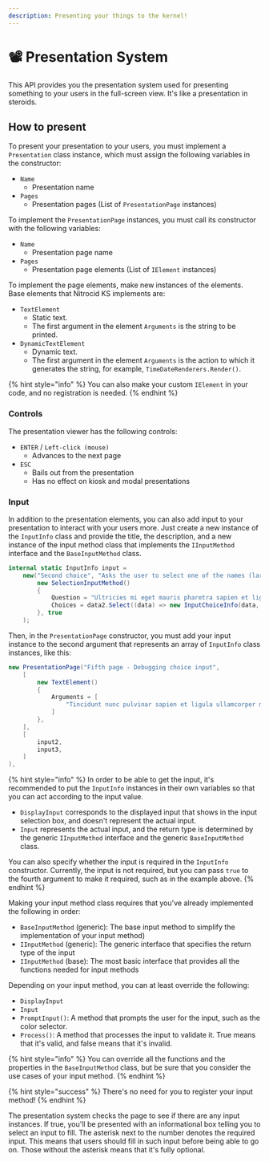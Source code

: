 ```yaml
---
description: Presenting your things to the kernel!
---
```


# 📽️ Presentation System

This API provides you the presentation system used for presenting something to your users in the full-screen view. It's like a presentation in steroids.

## How to present

To present your presentation to your users, you must implement a `Presentation` class instance, which must assign the following variables in the constructor:

* `Name`
  * Presentation name
* `Pages`
  * Presentation pages (List of `PresentationPage` instances)

To implement the `PresentationPage` instances, you must call its constructor with the following variables:

* `Name`
  * Presentation page name
* `Pages`
  * Presentation page elements (List of `IElement` instances)

To implement the page elements, make new instances of the elements. Base elements that Nitrocid KS implements are:

* `TextElement`
  * Static text.
  * The first argument in the element `Arguments` is the string to be printed.
* `DynamicTextElement`
  * Dynamic text.
  * The first argument in the element `Arguments` is the action to which it generates the string, for example, `TimeDateRenderers.Render()`.

{% hint style="info" %}
You can also make your custom `IElement` in your code, and no registration is needed.
{% endhint %}

### Controls

The presentation viewer has the following controls:

* `ENTER` / `Left-click (mouse)`
  * Advances to the next page
* `ESC`
  * Bails out from the presentation
  * Has no effect on kiosk and modal presentations

### Input

In addition to the presentation elements, you can also add input to your presentation to interact with your users more. Just create a new instance of the `InputInfo` class and provide the title, the description, and a new instance of the input method class that implements the `IInputMethod` interface and the `BaseInputMethod` class.

```csharp
internal static InputInfo input =
    new("Second choice", "Asks the user to select one of the names (larger)",
        new SelectionInputMethod()
        {
            Question = "Ultricies mi eget mauris pharetra sapien et ligula:",
            Choices = data2.Select((data) => new InputChoiceInfo(data, data)).ToArray()
        }, true
    );
```

Then, in the `PresentationPage` constructor, you must add your input instance to the second argument that represents an array of `InputInfo` class instances, like this:

```csharp
new PresentationPage("Fifth page - Debugging choice input",
    [
        new TextElement()
        {
            Arguments = [
                "Tincidunt nunc pulvinar sapien et ligula ullamcorper malesuada proin."
            ]
        },
    ],
    [
        input2,
        input3,
    ]
),
```

{% hint style="info" %}
In order to be able to get the input, it's recommended to put the `InputInfo` instances in their own variables so that you can act according to the input value.

* `DisplayInput` corresponds to the displayed input that shows in the input selection box, and doesn't represent the actual input.
* `Input` represents the actual input, and the return type is determined by the generic `IInputMethod` interface and the generic `BaseInputMethod` class.

You can also specify whether the input is required in the `InputInfo` constructor. Currently, the input is not required, but you can pass `true` to the fourth argument to make it required, such as in the example above.
{% endhint %}

Making your input method class requires that you've already implemented the following in order:

* `BaseInputMethod` (generic): The base input method to simplify the implementation of your input method)
* `IInputMethod` (generic): The generic interface that specifies the return type of the input
* `IInputMethod` (base): The most basic interface that provides all the functions needed for input methods

Depending on your input method, you can at least override the following:

* `DisplayInput`
* `Input`
* `PromptInput()`: A method that prompts the user for the input, such as the color selector.
* `Process()`: A method that processes the input to validate it. True means that it's valid, and false means that it's invalid.

{% hint style="info" %}
You can override all the functions and the properties in the `BaseInputMethod` class, but be sure that you consider the use cases of your input method.
{% endhint %}

{% hint style="success" %}
There's no need for you to register your input method!
{% endhint %}

The presentation system checks the page to see if there are any input instances. If true, you'll be presented with an informational box telling you to select an input to fill. The asterisk next to the number denotes the required input. This means that users should fill in such input before being able to go on. Those without the asterisk means that it's fully optional.
